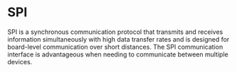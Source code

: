 # SPI
 SPI is a synchronous communication protocol that transmits and receives information simultaneously with high data transfer rates and is designed for board-level communication over short distances. The SPI communication interface is advantageous when needing to communicate between multiple devices.
